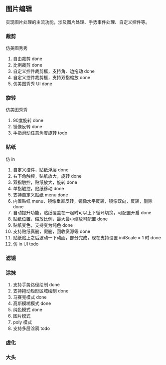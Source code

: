 ## 图片编辑

实现图片处理的主流功能，涉及图片处理、手势事件处理、自定义控件等。

### 裁剪

仿美图秀秀

1. 自由裁剪 done
2. 比例裁剪 done
3. 自定义控件裁剪框，支持角、边拖动 done
4. 自定义控件裁剪框，支持双指缩放 done
5. 仿美图秀秀 UI done

### 旋转

仿美图秀秀

1. 90度旋转 done
2. 镜像反转 done
3. 手指滑动任意角度旋转 todo

### 贴纸

仿 in

1. 自定义控件，贴纸浮层 done
1. 右下角触控，贴纸放大，旋转 done
2. 双指触控，贴纸放大，旋转 done
3. 单指触控，贴纸移动 done
4. 支持自定义贴纸 menu done
5. 内置贴纸 menu，镜像垂直反转，镜像水平反转，镜像双向，反转，删除 done
6. 自动提升功能，贴纸覆盖在一起时可以上下循环切换，可配置开启 done
7. 贴纸位置，缩放比例，最大最小缩放可配置 done
8. 贴纸变色，支持变为纯色 done
9. 支持贴纸真删，假删，回收资源等 done
10. 贴纸贴上之后波动一下动画，部分完成，现在支持设置 initScale = 1 时 done
11. 仿 in UI todo

### 滤镜

### 涂抹

1. 支持手势路径绘制 done
2. 支持拖动矩形区域绘制 done
3. 马赛克模式 done
4. 高斯模糊模式 done
5. 纯色模式 done
6. 图片模式
7. poly 模式
8. 支持多层涂鸦 todo

### 虚化


### 大头
